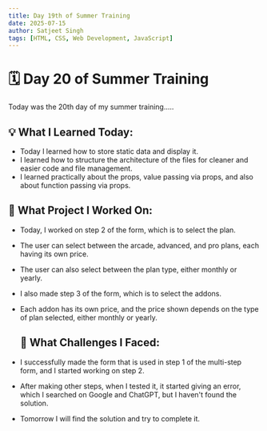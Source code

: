 ```yaml
---
title: Day 19th of Summer Training
date: 2025-07-15
author: Satjeet Singh
tags: [HTML, CSS, Web Development, JavaScript]
---
```


# 🗓️ Day 20 of Summer Training
Today was the 20th day of my summer training.....

## 💡 What I Learned Today:
- Today I learned how to store static data and display it.
- I learned how to structure the architecture of the files for cleaner and easier code and file management.
- I learned practically about the props, value passing via props, and also about function passing via props.

## 📝 What Project I Worked On:
- Today, I worked on step 2 of the form, which is to select the plan.
- The user can select between the arcade, advanced, and pro plans, each having its own price.
- The user can also select between the plan type, either monthly or yearly.
- I also made step 3 of the form, which is to select the addons.
- Each addon has its own price, and the price shown depends on the type of plan selected, either monthly or yearly.

  ## 🎯 What Challenges I Faced:
- I successfully made the form that is used in step 1 of the multi-step form, and I started working on step 2.
- After making other steps, when I tested it, it started giving an error, which I searched on Google and ChatGPT, but I haven't found the solution.
- Tomorrow I will find the solution and try to complete it.
